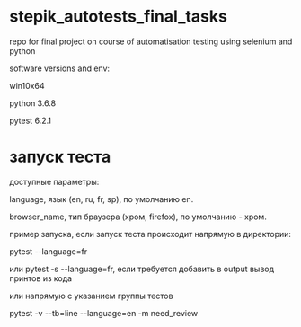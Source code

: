 # stepik_autotests_final_tasks
 repo for final project on course of automatisation testing using selenium and python
 
software versions and env:

win10x64

python 3.6.8

pytest 6.2.1


# запуск теста
доступные параметры:

language, язык (en, ru, fr, sp), по умолчанию en.

browser_name, тип браузера (хром, firefox), по умолчанию - хром.


пример запуска, если запуск теста происходит напрямую в директории:

pytest --language=fr


или pytest -s --language=fr, если требуется добавить в output вывод принтов из кода


или напрямую с указанием группы тестов

pytest -v --tb=line --language=en -m need_review
